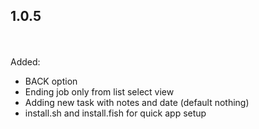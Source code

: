 ## 1.0.5

<br></br>
Added:
- BACK option
- Ending job only from list select view 
- Adding new task with notes and date (default nothing)
- install.sh and install.fish for quick app setup 

